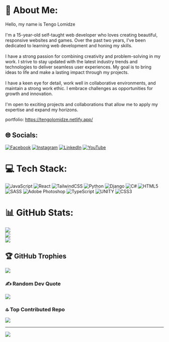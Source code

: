 # 💫 About Me:
Hello, my name is Tengo Lomidze<br><br>I'm a 15-year-old self-taught web developer who loves creating beautiful, responsive websites and games. Over the past two years, I've been dedicated to learning web development and honing my skills.<br><br>I have a strong passion for combining creativity and problem-solving in my work. I strive to stay updated with the latest industry trends and technologies to deliver seamless user experiences. My goal is to bring ideas to life and make a lasting impact through my projects.<br><br>I have a keen eye for detail, work well in collaborative environments, and maintain a strong work ethic. I embrace challenges as opportunities for growth and innovation.<br><br>I'm open to exciting projects and collaborations that allow me to apply my expertise and expand my horizons.

portfolio: https://tengolomidze.netlify.app/

## 🌐 Socials:
[![Facebook](https://img.shields.io/badge/Facebook-%231877F2.svg?logo=Facebook&logoColor=white)](https://facebook.com/tengo.lomidze.98) [![Instagram](https://img.shields.io/badge/Instagram-%23E4405F.svg?logo=Instagram&logoColor=white)](https://instagram.com/lomidze_tengo_) [![LinkedIn](https://img.shields.io/badge/LinkedIn-%230077B5.svg?logo=linkedin&logoColor=white)](https://linkedin.com/in/tengo-lomidze-261195232) [![YouTube](https://img.shields.io/badge/YouTube-%23FF0000.svg?logo=YouTube&logoColor=white)](https://youtube.com/@tengolomidze)  

# 💻 Tech Stack:
![JavaScript](https://img.shields.io/badge/javascript-%23323330.svg?style=for-the-badge&logo=javascript&logoColor=%23F7DF1E) ![React](https://img.shields.io/badge/react-%2320232a.svg?style=for-the-badge&logo=react&logoColor=%2361DAFB) ![TailwindCSS](https://img.shields.io/badge/tailwindcss-%2338B2AC.svg?style=for-the-badge&logo=tailwind-css&logoColor=white) ![Python](https://img.shields.io/badge/python-3670A0?style=for-the-badge&logo=python&logoColor=ffdd54) ![Django](https://img.shields.io/badge/django-%23092E20.svg?style=for-the-badge&logo=django&logoColor=white) ![C#](https://img.shields.io/badge/c%23-%23239120.svg?style=for-the-badge&logo=c-sharp&logoColor=white) ![HTML5](https://img.shields.io/badge/html5-%23E34F26.svg?style=for-the-badge&logo=html5&logoColor=white) ![SASS](https://img.shields.io/badge/SASS-hotpink.svg?style=for-the-badge&logo=SASS&logoColor=white) ![Adobe Photoshop](https://img.shields.io/badge/adobephotoshop-%2331A8FF.svg?style=for-the-badge&logo=adobephotoshop&logoColor=white) ![TypeScript](https://img.shields.io/badge/typescript-%23007ACC.svg?style=for-the-badge&logo=typescript&logoColor=white) ![UNITY](https://img.shields.io/badge/Unity-%2320232a.svg?style=for-the-badge&logo=unity&logoColor=white) ![CSS3](https://img.shields.io/badge/css3-%231572B6.svg?style=for-the-badge&logo=css3&logoColor=white)
# 📊 GitHub Stats:
![](https://github-readme-stats.vercel.app/api?username=tengolomidze&theme=merko&hide_border=false&include_all_commits=false&count_private=false)<br/>
![](https://github-readme-streak-stats.herokuapp.com/?user=tengolomidze&theme=merko&hide_border=false)<br/>
![](https://github-readme-stats.vercel.app/api/top-langs/?username=tengolomidze&theme=merko&hide_border=false&include_all_commits=false&count_private=false&layout=compact)

## 🏆 GitHub Trophies
![](https://github-profile-trophy.vercel.app/?username=tengolomidze&theme=radical&no-frame=false&no-bg=true&margin-w=4)

### ✍️ Random Dev Quote
![](https://quotes-github-readme.vercel.app/api?type=horizontal&theme=merko)

### 🔝 Top Contributed Repo
![](https://github-contributor-stats.vercel.app/api?username=tengolomidze&limit=5&theme=radical&combine_all_yearly_contributions=true)

---
[![](https://visitcount.itsvg.in/api?id=tengolomidze&icon=2&color=3)](https://visitcount.itsvg.in)

<!-- Proudly created with GPRM ( https://gprm.itsvg.in ) -->
